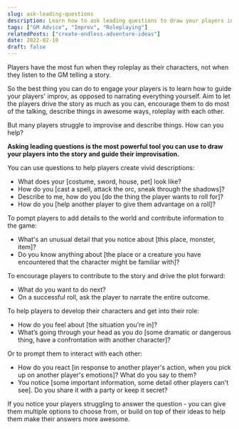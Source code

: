 ```yaml
---
slug: ask-leading-questions
description: Learn how to ask leading questions to draw your players into the story and guide their improvisation.
tags: ["GM Advice", "Improv", "Roleplaying"]
relatedPosts: ["create-endless-adventure-ideas"]
date: 2022-02-10
draft: false
---
```


Players have the most fun when they roleplay as their characters, not when they listen to the GM telling a story.

So the best thing you can do to engage your players is to learn how to guide your players' improv, as opposed to narrating everything yourself. Aim to let the players drive the story as much as you can, encourage them to do most of the talking, describe things in awesome ways, roleplay with each other.

But many players struggle to improvise and describe things. How can you help?

<!-- it difficult to improvise and describe things. -->

**Asking leading questions is the most powerful tool you can use to draw your players into the story and guide their improvisation.**

<!-- Here are some ways you can do that. -->

<!-- ### Encourage players to create vivid descriptions -->

You can use questions to help players create vivid descriptions:
>
- What does your [costume, sword, house, pet] look like?
- How do you [cast a spell, attack the orc, sneak through the shadows]?
- Describe to me, how do you [do the thing the player wants to roll for]?
- How do you [help another player to give them advantage on a roll]?

To pompt players to add details to the world and contribute information to the game:
> 
- What's an unusual detail that you notice about [this place, monster, item]?
- Do you know anything about [the place or a creature you have encountered that the character might be familiar with]?

<!-- ### Help them contribute to the story -->

To encourage players to contribute to the story and drive the plot forward:

> 
- What do you want to do next?
- On a successful roll, ask the player to narrate the entire outcome.

<!-- ### Roleplay -->

To help players to develop their characters and get into their role:
>
- How do you feel about [the situation you're in]?
- What’s going through your head as you do [some dramatic or dangerous thing, have a confrontation with another character]?

Or to prompt them to interact with each other:
>
- How do you react [in response to another player's action, when you pick up on another player's emotions]? What do you say to them?
- You notice [some important information, some detail other players can't see]. Do you share it with a party or keep it secret?

If you notice your players struggling to answer the question - you can give them multiple options to choose from, or build on top of their ideas to help them make their answers more awesome.

<!--
()
---

Can you think of more interesting questions to ask players to help them roleplay, describe things, to draw them into the story? Please leave them in the comments!



---
They arrive in a town that's been plagued by bandit raids. How do I get this across, you think to yourself?

"Fighter, as you approach the gates, what telltale sign of a recent bandit attack do you notice right away?"

They go to the Inn.

"Hey, Bard, what about the entertainment in this place tells us that the town has fallen on tough times lately?"

The local Temple...

"Yeah, cleric, what do you notice right away that needs repair here to make this place a proper sanctuary for [DEITY]'s followers?"

You get the idea!

Basically, any time you want to impart some flavor, you can ask THEM to provide it. If you've ever seen the old classic D&D modules that had 'rumor tables', those are way better as PC queries: "OK, you've arrived in Villagetown. What's one rumor each of you has heard that relates to the ongoing bandit attacks?"

Then you can use a couple as-is, tweak a couple to reflect how rumors can get stuff wrong, and either completely ignore or actively subvert anyone who lays "they have a stash of artifacts in their cave!" on you thinking they're clever.

Can you think of more interesting questions to ask players to help them roleplay, describe things, to draw them into the story? Please leave them in the comments!
-->